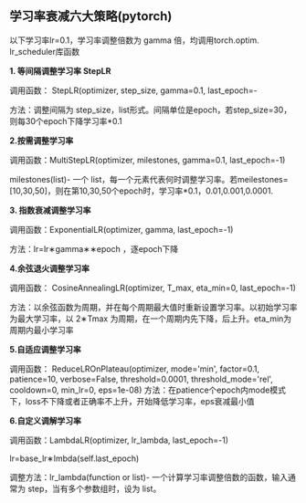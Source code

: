 ## 学习率衰减六大策略(pytorch)

以下学习率lr=0.1，学习率调整倍数为 gamma 倍，均调用torch.optim. lr_scheduler库函数

**1. 等间隔调整学习率 StepLR**


调用函数： StepLR(optimizer, step_size, gamma=0.1, last_epoch=-


方法：调整间隔为 step_size，list形式。间隔单位是epoch，若step_size=30，则每30个epoch下降学习率*0.1


**2.按需调整学习率**


调用函数：MultiStepLR(optimizer, milestones, gamma=0.1, last_epoch=-1)


milestones(list)- 一个 list，每一个元素代表何时调整学习率。若meilestones=[10,30,50]，则在第10,30,50个epoch时，学习率*0.1，0.01,0.001,0.0001.


**3. 指数衰减调整学习率**


调用函数：ExponentialLR(optimizer, gamma, last_epoch=-1)


方法：lr=lr∗gamma∗∗epoch ，逐epoch下降


**4.余弦退火调整学习率**


调用函数： CosineAnnealingLR(optimizer, T_max, eta_min=0, last_epoch=-1)


方法：以余弦函数为周期，并在每个周期最大值时重新设置学习率。以初始学习率为最大学习率，以 2∗Tmax 为周期，在一个周期内先下降，后上升。eta_min为周期内最小学习率


**5.自适应调整学习率**


调用函数： ReduceLROnPlateau(optimizer, mode='min', factor=0.1, patience=10, verbose=False, threshold=0.0001, threshold_mode='rel', cooldown=0, min_lr=0, eps=1e-08)
方法：在patience个epoch内mode模式下，loss不下降或者正确率不上升，开始降低学习率，eps衰减最小值


**6.自定义调解学习率**


调用函数：LambdaLR(optimizer, lr_lambda, last_epoch=-1)


lr=base_lr∗lmbda(self.last_epoch)

调整方法：lr_lambda(function or list)- 一个计算学习率调整倍数的函数，输入通常为 step，当有多个参数组时，设为 list。
